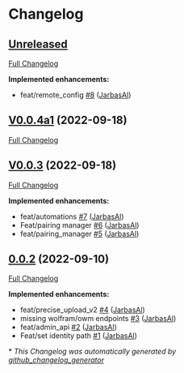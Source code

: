 # Changelog

## [Unreleased](https://github.com/OpenVoiceOS/selene_api/tree/HEAD)

[Full Changelog](https://github.com/OpenVoiceOS/selene_api/compare/V0.0.4a1...HEAD)

**Implemented enhancements:**

- feat/remote\_config [\#8](https://github.com/OpenVoiceOS/selene_api/pull/8) ([JarbasAl](https://github.com/JarbasAl))

## [V0.0.4a1](https://github.com/OpenVoiceOS/selene_api/tree/V0.0.4a1) (2022-09-18)

[Full Changelog](https://github.com/OpenVoiceOS/selene_api/compare/V0.0.3...V0.0.4a1)

## [V0.0.3](https://github.com/OpenVoiceOS/selene_api/tree/V0.0.3) (2022-09-18)

[Full Changelog](https://github.com/OpenVoiceOS/selene_api/compare/0.0.2...V0.0.3)

**Implemented enhancements:**

- feat/automations [\#7](https://github.com/OpenVoiceOS/selene_api/pull/7) ([JarbasAl](https://github.com/JarbasAl))
- Feat/pairing manager [\#6](https://github.com/OpenVoiceOS/selene_api/pull/6) ([JarbasAl](https://github.com/JarbasAl))
- feat/pairing\_manager [\#5](https://github.com/OpenVoiceOS/selene_api/pull/5) ([JarbasAl](https://github.com/JarbasAl))

## [0.0.2](https://github.com/OpenVoiceOS/selene_api/tree/0.0.2) (2022-09-10)

[Full Changelog](https://github.com/OpenVoiceOS/selene_api/compare/a4dbde9e07343bbff10ce7072e89d0e56c36ce78...0.0.2)

**Implemented enhancements:**

- feat/precise\_upload\_v2 [\#4](https://github.com/OpenVoiceOS/selene_api/pull/4) ([JarbasAl](https://github.com/JarbasAl))
- missing wolfram/owm endpoints [\#3](https://github.com/OpenVoiceOS/selene_api/pull/3) ([JarbasAl](https://github.com/JarbasAl))
- feat/admin\_api [\#2](https://github.com/OpenVoiceOS/selene_api/pull/2) ([JarbasAl](https://github.com/JarbasAl))
- Feat/set identity path [\#1](https://github.com/OpenVoiceOS/selene_api/pull/1) ([JarbasAl](https://github.com/JarbasAl))



\* *This Changelog was automatically generated by [github_changelog_generator](https://github.com/github-changelog-generator/github-changelog-generator)*
